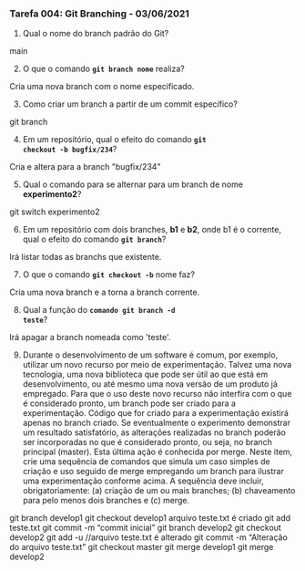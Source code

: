 ### Tarefa 004: Git Branching - 03/06/2021

1. Qual o nome do branch padrão do Git?

main

2. O que o comando **<code>git branch nome</code>** realiza?

Cria uma nova branch com o nome especificado.

3. Como criar um branch a partir de um commit específico?

git branch <nome> <commit>

4. Em um repositório, qual o efeito do comando **<code>git checkout -b bugfix/234</code>**?

Cria e altera para a branch "bugfix/234"

5. Qual o comando para se alternar para um branch de nome **experimento2**?

git switch experimento2

6. Em um repositório com dois branches, **b1** e **b2**, onde b1 é o corrente, qual o efeito do comando **<code>git branch</code>**?

Irá listar todas as branchs que existente.

7. O que o comando **<code>git checkout -b</code>** nome faz?

Cria uma nova branch e a torna a branch corrente.

8. Qual a função do <code>**comando git branch -d teste</code>**?

Irá apagar a branch nomeada como 'teste'.

9. Durante o desenvolvimento de um software é comum, por exemplo, utilizar um novo recurso por meio de experimentação. Talvez uma nova tecnologia, uma nova biblioteca que pode ser útil ao que está em desenvolvimento, ou até mesmo uma nova versão de um produto já empregado. Para que o uso deste novo recurso não interfira com o que é considerado pronto, um branch pode ser criado para a experimentação. Código que for criado para a experimentação existirá apenas no branch criado. Se eventualmente o experimento demonstrar um resultado satisfatório, as alterações realizadas no branch poderão ser incorporadas no que é considerado pronto, ou seja, no branch principal (master). Esta última ação é conhecida por merge. Neste item, crie uma sequência de comandos que simula um caso simples de criação e uso seguido de merge empregando um branch para ilustrar uma experimentação conforme acima. A sequência deve incluir, obrigatoriamente: (a) criação de um ou mais branches; (b) chaveamento para pelo menos dois branches e (c) merge.

git branch develop1
git checkout develop1
arquivo teste.txt é criado
git add teste.txt
git commit -m “commit inicial”
git branch develop2
git checkout develop2
git add -u  //arquivo teste.txt é alterado
git commit -m “Alteração do arquivo teste.txt”
git checkout master
git merge develop1
git merge develop2
